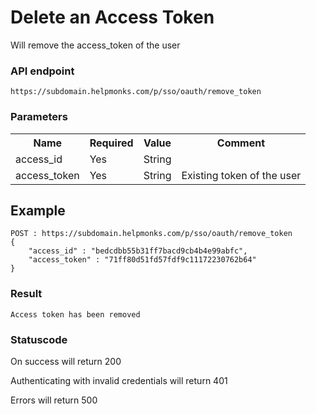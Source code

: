 # Delete an Access Token

Will remove the access_token of the user

### API endpoint

```
https://subdomain.helpmonks.com/p/sso/oauth/remove_token
```

### Parameters

<table>
    <tr>
        <th>Name</th>
        <th>Required</th>
        <th>Value</th>
        <th>Comment</th>
    </tr>
    <tr>
        <td>access_id</td>
        <td>Yes</td>
        <td>String</td>
        <td></td>
    </tr>
    <tr>
        <td>access_token</td>
        <td>Yes</td>
        <td>String</td>
        <td>Existing token of the user</td>
    </tr>
</table>

## Example

```
POST : https://subdomain.helpmonks.com/p/sso/oauth/remove_token
{
    "access_id" : "bedcdbb55b31ff7bacd9cb4b4e99abfc",
    "access_token" : "71ff80d51fd57fdf9c11172230762b64"
}
```

### Result

```
Access token has been removed
```

### Statuscode

On success will return 200

Authenticating with invalid credentials will return 401

Errors will return 500